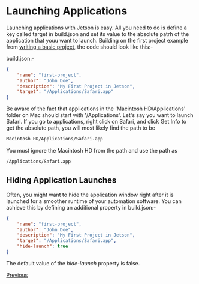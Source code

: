 # Launching Applications

Launching applications with Jetson is easy. All you need to do is define a key called target in build.json and set its value to the absolute patrh of the application that youu want to launch. Building on the first project example from [writing a basic project](start-project.md), the code should look like this:-

build.json:-
```json
{
    "name": "first-project",
    "author": "John Doe",
    "description": "My First Project in Jetson",
    "target": "/Applications/Safari.app"
}
```

Be aware of the fact that applications in the 'Macintosh HD/Applications' folder on Mac should start with '/Applications'. Let's say you want to launch Safari. If you go to applications, right click on Safari, and click Get Info to get the absolute path, you will most likely find the path to be
```bash
Macintosh HD/Applications/Safari.app
```

You must ignore the Macintosh HD from the path and use the path as
```bash
/Applications/Safari.app
```

## Hiding Application Launches

Often, you might want to hide the application window right after it is launched for a smoother runtime of your automation software. You can achieve this by defining an additional property in build.json:-

```json
{
    "name": "first-project",
    "author": "John Doe",
    "description": "My First Project in Jetson",
    "target": "/Applications/Safari.app",
    "hide-launch": true
}
```

The default value of the *hide-launch* property is false.

[Previous](start-project.md)